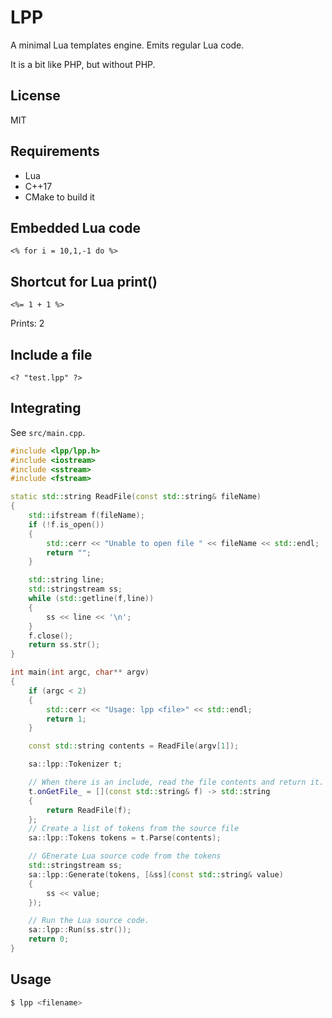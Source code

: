 # LPP

A minimal Lua templates engine. Emits regular Lua code.

It is a bit like PHP, but without PHP.

## License

MIT

## Requirements

* Lua
* C++17
* CMake to build it

## Embedded Lua code

~~~
<% for i = 10,1,-1 do %>
~~~

## Shortcut for Lua print()

~~~
<%= 1 + 1 %>
~~~

Prints: 2

## Include a file

~~~
<? "test.lpp" ?>
~~~

## Integrating

See `src/main.cpp`.

~~~cpp
#include <lpp/lpp.h>
#include <iostream>
#include <sstream>
#include <fstream>

static std::string ReadFile(const std::string& fileName)
{
    std::ifstream f(fileName);
    if (!f.is_open())
    {
        std::cerr << "Unable to open file " << fileName << std::endl;
        return "";
    }

    std::string line;
    std::stringstream ss;
    while (std::getline(f,line))
    {
        ss << line << '\n';
    }
    f.close();
    return ss.str();
}

int main(int argc, char** argv)
{
    if (argc < 2)
    {
        std::cerr << "Usage: lpp <file>" << std::endl;
        return 1;
    }

    const std::string contents = ReadFile(argv[1]);

    sa::lpp::Tokenizer t;

    // When there is an include, read the file contents and return it.
    t.onGetFile_ = [](const std::string& f) -> std::string
    {
        return ReadFile(f);
    };    
    // Create a list of tokens from the source file
    sa::lpp::Tokens tokens = t.Parse(contents);

    // GEnerate Lua source code from the tokens
    std::stringstream ss;
    sa::lpp::Generate(tokens, [&ss](const std::string& value)
    {
        ss << value;
    });

    // Run the Lua source code.
    sa::lpp::Run(ss.str());
    return 0;
}
~~~

## Usage

~~~sh
$ lpp <filename>
~~~

